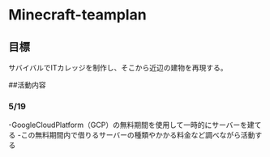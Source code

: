 # Minecraft-teamplan

## 目標

サバイバルでITカレッジを制作し、そこから近辺の建物を再現する。  



##活動内容
### 5/19

-GoogleCloudPlatform（GCP）の無料期間を使用して一時的にサーバーを建てる
-この無料期間内で借りるサーバーの種類やかかる料金など調べながら活動する
